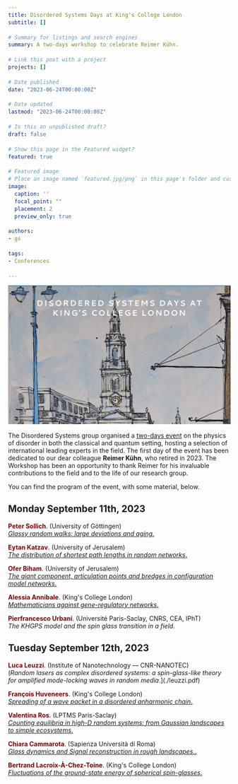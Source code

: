 ```yaml
---
title: Disordered Systems Days at King's College London
subtitle: []

# Summary for listings and search engines
summary: A two-days workshop to celebrate Reimer Kühn.

# Link this post with a project
projects: []

# Date published
date: "2023-06-24T00:00:00Z"

# Date updated
lastmod: "2023-06-24T00:00:00Z"

# Is this an unpublished draft?
draft: false

# Show this page in the Featured widget?
featured: true

# Featured image
# Place an image named `featured.jpg/png` in this page's folder and customize its options here.
image:
  caption: ''
  focal_point: ""
  placement: 2
  preview_only: true

authors:
- gs

tags:
- Conferences

---
```


<img src="head.png" alt="drawing" style="width:\textwidth;"/>

The Disordered Systems group organised a [two-days event](https://disorderdayskcl.weebly.com/) on the physics of disorder in both the classical and quantum setting, hosting a selection of international leading experts in the field. The first day of the event has been dedicated to our dear colleague **Reimer Kühn**, who retired in 2023. The Workshop has been an opportunity to thank Reimer for his invaluable contributions to the field and to the life of our research group.

You can find the program of the event, with some material, below.

## Monday September 11th, 2023

<script defer src="/static/fontawesome/fontawesome-all.js"></script>

<span style="color:Maroon">**Peter Sollich**</span>\.  (University of Göttingen)\
[*Glassy random walks: large deviations and aging*.](./SOLLICH.pdf)

<span style="color:Maroon">**Eytan Katzav**</span>\.  (University of Jerusalem)\
[*The distribution of shortest path lengths in random networks*.](./katav.pdf)

<span style="color:Maroon">**Ofer Biham**</span>\.  (University of Jerusalem)\
[*The giant component, articulation points and bredges in configuration model networks*.](./biham.pdf)

<span style="color:Maroon">**Alessia Annibale**</span>\.  (King's College London)\
[*Mathematicians against gene-regulatory networks*.](./annibale.pdf)

<span style="color:Maroon">**Pierfrancesco Urbani**</span>\.  (Université Paris-Saclay, CNRS, CEA, IPhT)\
*The KHGPS model and the spin glass transition in a field*.


## Tuesday September 12th, 2023

<script defer src="/static/fontawesome/fontawesome-all.js"></script>

<span style="color:Maroon">**Luca Leuzzi**</span>\.  (Institute of Nanotechnology — CNR-NANOTEC)\
(*Random lasers as complex disordered systems: a spin-glass-like theory for amplified mode-locking waves in random media*.](./leuzzi.pdf)

<span style="color:Maroon">**François Huveneers**</span>\.  (King's College London)\
[*Spreading of a wave packet in a disordered anharmonic chain*.](./huveneers.pdf)

<span style="color:Maroon">**Valentina Ros**</span>\.  (LPTMS Paris-Saclay)\
[*Counting equilibria in high-D random systems: from Gaussian landscapes to simple ecosystems*.](./ROS.pdf)

<span style="color:Maroon">**Chiara Cammarota**</span>\.  (Sapienza Università di Roma)\
[*Glass dynamics and Signal reconstruction in rough landscapes.*.](./cammarota.pdf)

<span style="color:Maroon">**Bertrand Lacroix-À-Chez-Toine**</span>\.  (King's College London)\
[*Fluctuations of the ground-state energy of spherical spin-glasses*.](./lact.pdf)

